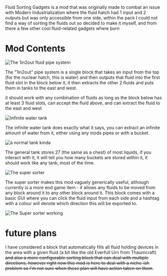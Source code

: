 Fluid Sorting Gadgets is a mod that was originally made to combat an issue with Modern Industrialization where the fluid hatch had 1 input and 2 outputs but was only accessible from one side, within the pack I could not find a way of sorting the fluids out so decided to make it myself, and from there a few other cool fluid-related gadgets where born

# Mod Contents

![The 1in2out fluid pipe system](https://i.ibb.co/PNwgvGs/image-2023-07-22-144310907.png)

The "1in2out" pipe system is a single block that takes an input from the top (for the nuclear hatch, this is water) and then outputs that fluid into the first fluid slot in the block below it, it then extracts the other 2 fluids and puts them in tanks to the east and west.

it should work with any combination of fluids as long as the block below has at least 3 fluid slots, can accept the fluid above, and can extract the fluid to the east and west


![Infinite water tank](https://i.ibb.co/cQ8dPbf/image-2023-07-22-144557239.png)

The infinite water tank does exactly what it says, you can extract an infinite amount of water from it, either using any mods pipes or with a bucket.

![a normal tank kinda](https://i.ibb.co/rfhRT1W/image-2023-07-22-145332640.png)

The general tank stores 27 (the same as a chest) of most liquids, if you interact with it, it will tell you how many buckets are stored within it, it should work like any tank, most of the time.

![The super sorter](https://i.ibb.co/rkThQ10/image-2023-07-24-221534774.png)

The super sorter makes this mod vaguely generically useful, although currently is a more end game item - it allows any fluids to be moved from any block around it to any other block around it.
This block comes with a basic GUI where you can click the fluid input from each side and a hashtag with a colour will denote which direction this will be exported to.

![The Super sorter working](https://i.ibb.co/C0DBDNS/ezgif-4-e1f33a7b39.gif)


# future plans
I have considered a block that automatically fills all fluid holding devices in the area with a given fluid (a bit like the old Everfull Urn from Thaumcraft) ~~and also a more configurable sorting block that can deal with multiple directions, however right now this mod is here to deal with a niche-ish problem so I'm not sure when these plan will have action taken on them~~.
